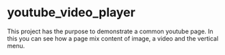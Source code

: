 # youtube_video_player
This project has the purpose to demonstrate a common youtube page. In this you can see how a page mix content of image, a video and the vertical menu.
